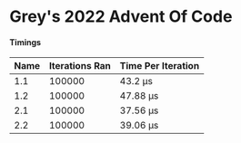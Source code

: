 # Grey's 2022 Advent Of Code

#### Timings

Name | Iterations Ran | Time Per Iteration
-- | -- | --
1.1 | 100000 | 43.2 µs
1.2 | 100000 | 47.88 µs
2.1 | 100000 | 37.56 µs
2.2 | 100000 | 39.06 µs
